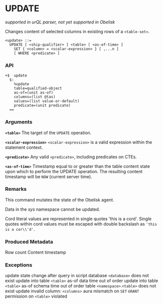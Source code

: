 # UPDATE
*supported in urQL parser, not yet supported in Obelisk*

Changes content of selected columns in existing rows of a `<table-set>`. 

```
<update> ::=
  UPDATE [ <ship-qualifier> ] <table> [ <as-of-time> ]
    SET { <column> = <scalar-expression> } [ ,...n ]
    [ WHERE <predicate> ]
```

### API
```
+$  update
  $:
    %update
    table=qualified-object
    as-of=(unit as-of)
    columns=(list @tas)
    values=(list value-or-default)
    predicate=(unit predicate)
  ==
```

### Arguments

**`<table>`**
The target of the `UPDATE` operation.

**`<scalar-expression>`**
`<scalar-expression>` is a valid expression within the statement context.

**`<predicate>`**
Any valid `<predicate>`, including predicates on CTEs.

**`<as-of-time>`**
Timestamp equal to or greater than the table content state upon which to perform the UPDATE operation. The resulting content timestamp will be `NOW` (current server time).

### Remarks

This command mutates the state of the Obelisk agent.

Data in the *sys* namespace cannot be updated.

Cord literal values are represented in single quotes 'this is a cord'. Single quotes within cord values must be escaped with double backslash as `'this is a cor\\'d'`.

### Produced Metadata

Row count
Content timestamp

### Exceptions

update state change after query in script
database `<database>` does not exist
update into table `<table>` as-of data time out of order
update into table `<table>` as-of schema time out of order
table `<namespace>`.`<table>` does not exist
update invalid column: `<columns>`
aura mismatch on `SET`
`GRANT` permission on `<table>` violated
